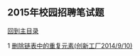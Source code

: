 ## 2015年校园招聘笔试题

[回到主目录](https://github.com/luofengmacheng/algorithms)

1 [删除链表中的重复元素(创新工厂2014/9/10)](https://github.com/luofengmacheng/algorithms/blob/master/2015_bishi/chuangxin.md)
